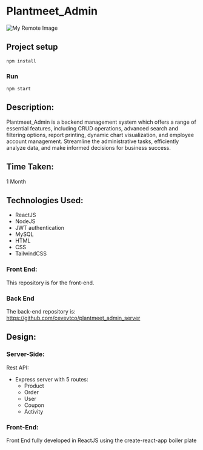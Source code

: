 # Plantmeet_Admin
![My Remote Image](https://i.imgur.com/BgufrSb.jpg)

## Project setup
```
npm install
```

### Run
```
npm start
```

## Description:

Plantmeet_Admin is a backend management system which offers a range of essential features, including CRUD operations, advanced search and filtering options, report printing, dynamic chart visualization, and employee account management. Streamline the administrative tasks, efficiently analyze data, and make informed decisions for business success.

## Time Taken:

1 Month

## Technologies Used:

- ReactJS
- NodeJS
- JWT authentication
- MySQL
- HTML
- CSS
- TailwindCSS

### Front End:

This repository is for the front-end.

### Back End

The back-end repository is: https://github.com/cevevtco/plantmeet_admin_server


## Design:


### Server-Side:
Rest API: 
- Express server with 5 routes:
  - Product
  - Order
  - User
  - Coupon
  - Activity


### Front-End:

Front End fully developed in ReactJS using the create-react-app boiler plate






